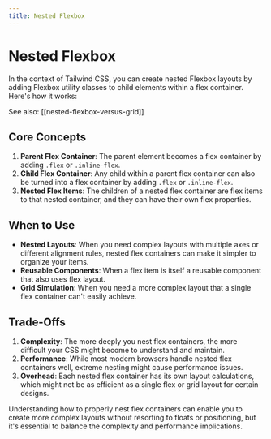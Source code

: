 ```yaml
---
title: Nested Flexbox
---
```


# Nested Flexbox

In the context of Tailwind CSS, you can create nested Flexbox layouts by adding Flexbox utility classes to child elements within a flex container. Here's how it works:

See also: [[nested-flexbox-versus-grid]]

## Core Concepts

1. **Parent Flex Container**: The parent element becomes a flex container by adding `.flex` or `.inline-flex`.
2. **Child Flex Container**: Any child within a parent flex container can also be turned into a flex container by adding `.flex` or `.inline-flex`.
3. **Nested Flex Items**: The children of a nested flex container are flex items to that nested container, and they can have their own flex properties.

## When to Use

- **Nested Layouts**: When you need complex layouts with multiple axes or different alignment rules, nested flex containers can make it simpler to organize your items.
- **Reusable Components**: When a flex item is itself a reusable component that also uses flex layout.
- **Grid Simulation**: When you need a more complex layout that a single flex container can't easily achieve.

## Trade-Offs

1. **Complexity**: The more deeply you nest flex containers, the more difficult your CSS might become to understand and maintain.
2. **Performance**: While most modern browsers handle nested flex containers well, extreme nesting might cause performance issues.
3. **Overhead**: Each nested flex container has its own layout calculations, which might not be as efficient as a single flex or grid layout for certain designs.

Understanding how to properly nest flex containers can enable you to create more complex layouts without resorting to floats or positioning, but it's essential to balance the complexity and performance implications.
